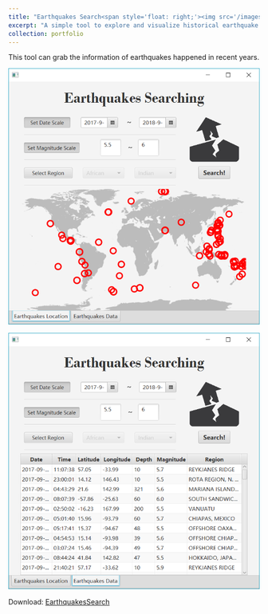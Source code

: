 ```yaml
---
title: "Earthquakes Search<span style='float: right;'><img src='/images/portfolio/earthquakeIcon.png' style='height: 4em;'></span>"
excerpt: "A simple tool to explore and visualize historical earthquake data."
collection: portfolio
---
```


This tool can grab the information of earthquakes happened in recent years.

![Earthquakes Search](/images/portfolio/earthquake1.png)

![Earthquakes Search](/images/portfolio/earthquake2.png)

Download: [EarthquakesSearch](/files/EarthquakesSearch.zip)